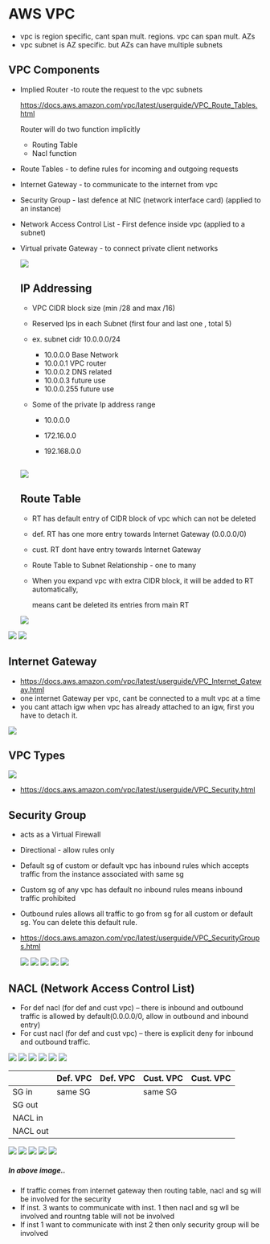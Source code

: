 # AWS VPC

- vpc is region specific, cant span mult. regions. vpc can span mult. AZs
- vpc subnet is AZ specific. but AZs can have multiple subnets



## VPC Components

- Implied Router -to route the request to the vpc subnets 

  https://docs.aws.amazon.com/vpc/latest/userguide/VPC_Route_Tables.html

  Router will do two function implicitly

  - Routing Table
  - Nacl function

- Route Tables - to define rules for incoming and outgoing requests

- Internet Gateway - to communicate to the internet from vpc 

- Security Group - last defence at NIC (network interface card) (applied to an instance)

- Network Access Control List - First defence inside vpc (applied to a subnet)

- Virtual private Gateway - to connect private client networks

  

  <img src="images/vpc/1.png">

  ## IP Addressing

  - VPC CIDR block size (min /28 and max /16)

  - Reserved Ips in each Subnet (first four and last one , total 5)

  - ex. subnet cidr 10.0.0.0/24

    - 10.0.0.0 Base Network
    - 10.0.0.1 VPC router
    - 10.0.0.2 DNS related
    - 10.0.0.3 future use
    - 10.0.0.255 future use

  - Some of the private Ip address range

    - 10.0.0.0

    - 172.16.0.0

    - 192.168.0.0

      

  ## <img src="images/vpc/5.png">

  ## Route Table

  - RT has default entry of CIDR block of vpc which can not be deleted

  - def. RT has one more entry towards Internet Gateway (0.0.0.0/0)

  - cust. RT dont have entry towards Internet Gateway

  - Route Table to Subnet Relationship - one to many

  - When you expand vpc with extra CIDR block, it will be added to RT automatically, 

    means cant be deleted its entries from main RT

  

  <img src="images/vpc/2.png">

  



<img src="images/vpc/3.png">



<img src="images/vpc/4.png">



## Internet Gateway

- https://docs.aws.amazon.com/vpc/latest/userguide/VPC_Internet_Gateway.html
- one internet Gateway per vpc, cant be connected to a mult vpc at a time
- you cant attach igw when vpc has already attached to an igw, first you have to detach it.



<img src="images/vpc/6.png">



## VPC Types

<img src="images/vpc/7.png">



- https://docs.aws.amazon.com/vpc/latest/userguide/VPC_Security.html



## Security Group

- acts as a Virtual Firewall

- Directional  - allow rules only

- Default sg of custom or default vpc has inbound rules which accepts traffic from the instance associated with same sg

- Custom sg of any vpc has default no inbound rules means inbound traffic prohibited

- Outbound rules allows all traffic to go from sg for all custom or default sg. You can delete this default rule.

- https://docs.aws.amazon.com/vpc/latest/userguide/VPC_SecurityGroups.html

  <img src="images/vpc/8.png">

  <img src="images/vpc/9.png">

  <img src="images/vpc/10.png">

  <img src="images/vpc/11.png">

  

  <img src="images/vpc/12.png">



## NACL (Network Access Control List)

- For def nacl (for def and cust vpc) – there is inbound and outbound traffic is allowed by default(0.0.0.0/0, allow in outbound and inbound entry)
- For cust nacl (for def and cust vpc) – there is explicit deny for inbound and outbound traffic.

<img src="images/vpc/13.png">

<img src="images/vpc/14.png">

<img src="images/vpc/15.png">

<img src="images/vpc/16.png">

<img src="images/vpc/17.png">

<img src="images/vpc/18.png">

|          | Def. VPC | Def. VPC | Cust. VPC | Cust. VPC |
| -------- | -------- | -------- | --------- | --------- |
| SG in    | same SG  |          | same SG   |           |
| SG out   |          |          |           |           |
| NACL in  |          |          |           |           |
| NACL out |          |          |           |           |



<img src="images/vpc/19.png">

<img src="images/vpc/20.png">

<img src="images/vpc/21.png">

<img src="images/vpc/22.png">

<img src="images/vpc/23.png">

##### In above image..

- If traffic comes from internet gateway then routing table, nacl and sg will be involved for the security
- If inst. 3 wants to communicate with inst. 1 then nacl and sg wll be involved and rountng table will not be involved
- If inst 1 want to communicate with inst 2 then only security group will be involved